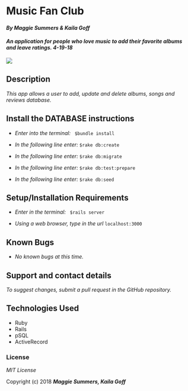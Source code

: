 # Music Fan Club

#### _By Maggie Summers & Kaila Goff_

#### _An application for people who love music to add their favorite albums and leave ratings. 4-19-18_

<kbd><img src="app/assests/images/screenshot.png"></kbd>

## Description

_This app allows a user to add, update and delete albums, songs and reviews database._

## Install the DATABASE instructions

* _Enter into the terminal:_ ``` $bundle install```

* _In the following line enter:_ ```$rake db:create```

* _In the following line enter:_ ```$rake db:migrate```

* _In the following line enter:_ ```$rake db:test:prepare```

* _In the following line enter:_ ```$rake db:seed```

## Setup/Installation Requirements

  * _Enter in the terminal:_ ``` $rails server```

  * _Using a web browser, type in the url_ ``` localhost:3000 ```

## Known Bugs

  * _No known bugs at this time._

## Support and contact details

  _To suggest changes, submit a pull request in the GitHub repository._

## Technologies Used

  * Ruby
  * Rails
  * pSQL
  * ActiveRecord

### License

  *MIT License*

Copyright (c) 2018 **_Maggie Summers, Kaila Goff_**
